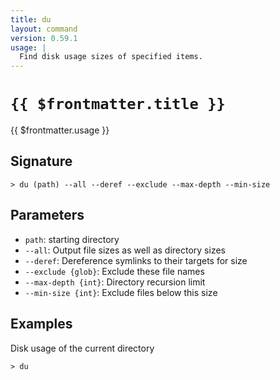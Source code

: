 ```yaml
---
title: du
layout: command
version: 0.59.1
usage: |
  Find disk usage sizes of specified items.
---
```


# `{{ $frontmatter.title }}`

<div style='white-space: pre-wrap;'>{{ $frontmatter.usage }}</div>

## Signature

```> du (path) --all --deref --exclude --max-depth --min-size```

## Parameters

 -  `path`: starting directory
 -  `--all`: Output file sizes as well as directory sizes
 -  `--deref`: Dereference symlinks to their targets for size
 -  `--exclude {glob}`: Exclude these file names
 -  `--max-depth {int}`: Directory recursion limit
 -  `--min-size {int}`: Exclude files below this size

## Examples

Disk usage of the current directory
```shell
> du
```
